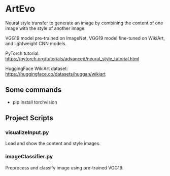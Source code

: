 # ArtEvo

Neural style transfer to generate an image by combining the content of one image with the style of another image.

VGG19 model pre-trained on ImageNet, VGG19 model fine-tuned on WikiArt, and lightweight CNN models.

PyTorch tutorial:
https://pytorch.org/tutorials/advanced/neural_style_tutorial.html

HuggingFace WikiArt dataset:
https://huggingface.co/datasets/huggan/wikiart

## Some commands
- pip install torchvision

## Project Scripts
### visualizeInput.py
Load and show the content and style images.

### imageClassifier.py
Preprocess and classify image using pre-trained VGG19.
